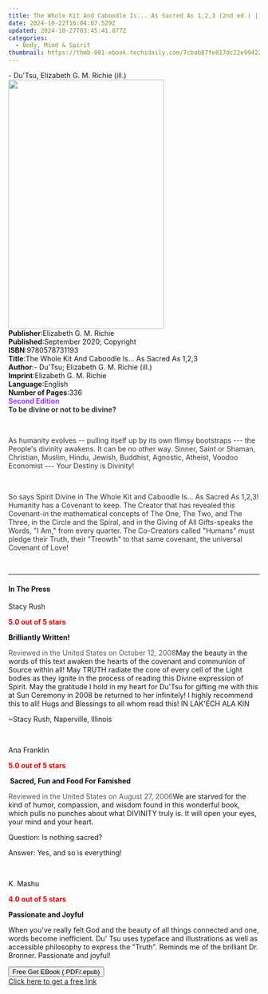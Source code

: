 ```yaml
---
title: The Whole Kit And Caboodle Is... As Sacred As 1,2,3 (2nd ed.) | Free Book
date: 2024-10-22T16:04:07.529Z
updated: 2024-10-27T03:45:41.877Z
categories:
  - Body, Mind & Spirit
thumbnail: https://thmb-001-ebook.techidaily.com/7cbab87fe817dc22e994227d0ca50b598723d02f327ef0d6909d8c7c31b4fdbc.jpg
---
```

<main id="book-container">
  <div class="flex flex-col">
    <div class="book-brief flex-1 py-6 px-4 sm:p-6 md:py-10 md:px-8">
      <!-- brief-->
      <div class="book-brief-main">- Du'Tsu, Elizabeth G. M. Richie (ill.)</div>
    </div>
    <div
      class="book-meta-info flex-1 grid gap-4 col-start-1 col-end-3 row-start-1 sm:mb-6 sm:grid-cols-4 lg:gap-6 lg:col-start-2 lg:row-end-6 lg:row-span-6 lg:mb-0"
    >
      <div
        class="book-meta-info-left place-content-center mt-4 p-4 text-sm leading-6 col-start-2 col-span-2 dark:text-slate-400"
      >
        <img
          class="w-full h-500 object-cover rounded-lg sm:h-255 sm:col-span-2 lg:col-span-full"
          src="https://img-001-ebook.techidaily.com/b0caa77aa24291e9b962616c0f0861c54c6da4a78e29310cec341e8773ca7ce7.jpg"
          alt=""
          width="312"
          height="500"
        />
      </div>
      <div
        class="book-meta-info-right mt-2 col-start-1 row-start-2 col-span-3 self-center"
      >
        <!-- meta data  -->
        <div class="flex flex-col px-4 md:px-8">
          <div class="flex-1">
            <strong>Publisher</strong>:<span class="px-2"
              >Elizabeth G. M. Richie</span
            >
          </div>
          <div class="flex-1">
            <strong>Published</strong>:<span class="px-2"
              >September 2020; Copyright</span
            >
          </div>
          <div class="flex-1">
            <strong>ISBN</strong>:<span class="px-2">9780578731193</span>
          </div>
          <div class="flex-1">
            <strong>Title</strong>:<span class="px-2"
              >The Whole Kit And Caboodle Is... As Sacred As 1,2,3</span
            >
          </div>
          <div class="flex-1">
            <strong>Author</strong>:<span class="px-2"
              >- Du&#39;Tsu; Elizabeth G. M. Richie (ill.)</span
            >
          </div>
          <div class="flex-1">
            <strong>Imprint</strong>:<span class="px-2"
              >Elizabeth G. M. Richie</span
            >
          </div>
          <div class="flex-1">
            <strong>Language</strong>:<span class="px-2">English</span>
          </div>
          <div class="flex-1">
            <strong>Number of Pages</strong>:<span class="px-2">336</span>
          </div>
        </div>
      </div>
    </div>
    <div class="book-description flex-1 py-6 px-4 sm:p-6 md:py-10 md:px-8">
      <div class="book-description-main">
        <div accordion-content="" id="description">
          <strong
            ><span style="color: rgb(153, 51, 255)"
              >Second Edition</span
            ></strong
          ><strong><br /></strong
          ><strong
            ><span style="color: rgb(51, 51, 51)"
              >To be divine or not to be divine?
            </span></strong
          >
          <p><br /></p>
          <p>
            <span style="color: rgb(51, 51, 51)"
              >As humanity evolves -- pulling itself up by its own flimsy
              bootstraps --- the People's divinity awakens. It can be no other
              way. Sinner, Saint or Shaman, Christian, Muslim, Hindu, Jewish,
              Buddhist, Agnostic, Atheist, Voodoo Economist --- Your Destiny is
              Divinity!</span
            >
          </p>
          <p><br /></p>
          <p>
            <span style="color: rgb(51, 51, 51)"
              >So says Spirit Divine in The Whole Kit and Caboodle Is... As
              Sacred As 1,2,3! Humanity has a Covenant to keep. The Creator that
              has revealed this Covenant-in the mathematical concepts of The
              One, The Two, and The Three, in the Circle and the Spiral, and in
              the Giving of All Gifts-speaks the Words, "I Am," from every
              quarter. The Co-Creators called "Humans" must pledge their Truth,
              their "Treowth" to that same covenant, the universal Covenant of
              Love!</span
            >
          </p>
          <p><br /></p>
        </div>
        <div class="accordion-fader"></div>
      </div>
    </div>
    <div class="book-excerpts flex-1 py-6 px-4 sm:p-6 md:py-10 md:px-8">
      <!-- excerpts-->
      <div class="book-excerpts-main">
        <hr />
        <h4 class="placeholder placeholder-heading">
          <span>In The Press</span>
        </h4>
        <p></p>
        <p>Stacy Rush</p>
        <p><strong style="color: rgb(230, 0, 0)">5.0 out of 5 stars</strong></p>
        <p>
          <strong style="color: rgb(17, 17, 17)">Brilliantly Written!</strong>
        </p>
        <p>
          <span style="color: rgb(86, 89, 89)"
            >Reviewed in the United States on October 12, 2008</span
          >May the beauty in the words of this text awaken the hearts of the
          covenant and communion of Source within all! May TRUTH radiate the
          core of every cell of the Light bodies as they ignite in the process
          of reading this Divine expression of Spirit. May the gratitude I hold
          in my heart for Du'Tsu for gifting me with this at Sun Ceremony in
          2008 be returned to her infinitely! I highly recommend this to all!
          Hugs and Blessings to all whom read this! IN LAK'ECH ALA KIN
        </p>
        <p>~Stacy Rush, Naperville, Illinois</p>
        <p><br /></p>
        <p>Ana Franklin</p>
        <p><strong style="color: rgb(230, 0, 0)">5.0 out of 5 stars</strong></p>
        <p>
          <strong style="color: rgb(17, 17, 17)"
            >&nbsp;Sacred, Fun and Food For Famished</strong
          >
        </p>
        <p>
          <span style="color: rgb(86, 89, 89)"
            >Reviewed in the United States on August 27, 2006</span
          >We are starved for the kind of humor, compassion, and wisdom found in
          this wonderful book, which pulls no punches about what DIVINITY truly
          is. It will open your eyes, your mind and your heart.
        </p>
        <p>Question: Is nothing sacred?</p>
        <p>Answer: Yes, and so is everything!</p>
        <p><br /></p>
        <p><span style="color: rgb(17, 17, 17)">K. Mashu</span></p>
        <p><strong style="color: rgb(230, 0, 0)">4.0 out of 5 stars</strong></p>
        <p>
          <strong style="color: rgb(17, 17, 17)">Passionate and Joyful</strong>
        </p>
        <p>
          When you've really felt God and the beauty of all things connected and
          one, words become inefficient. Du' Tsu uses typeface and illustrations
          as well as accessible philosophy to express the "Truth". Reminds me of
          the brilliant Dr. Bronner. Passionate and joyful!
        </p>
        <p></p>
      </div>
    </div>
    <div
      class="book-about-author flex-1 py-6 px-4 sm:p-6 md:py-10 md:px-8"
    ></div>
    <div class="book-free-get flex-1 py-6 px-4 sm:p-6 md:py-10 md:px-8">
      <button
        id="btn-free-get"
        class="bg-blue-500 hover:bg-blue-700 text-white font-bold py-2 px-4 rounded"
      >
        Free Get EBook (.PDF/.epub)
      </button>
      <div id="countdown-display" class="px-2 text-lg mt-2"></div>
      <a
        id="free-link"
        class="hidden bg-blue-500 hover:bg-blue-700 text-white font-bold py-2 px-4 rounded"
        href="https://www.ebooks.com/en-us/book/210121343/the-whole-kit-and-caboodle-is-as-sacred-as-1-2-3/du-tsu/"
        target="_blank"
        >Click here to get a free link</a
      >
    </div>
    <script>
      let countdownTime = 0;
      let countdownInterval = null;
      document
        .getElementById('btn-free-get')
        .addEventListener('click', startCountdown);
      function startCountdown() {
        countdownTime = new Date().getTime() + 60000 * 3;
        countdownInterval = setInterval(updateCountdown, 1000);
        document.getElementById('btn-free-get').disabled = true;
        document
          .getElementById('btn-free-get')
          .classList.add('bg-gray-500', 'cursor-not-allowed');
      }
      function updateCountdown() {
        let currentTime = new Date().getTime();
        let timeLeft = countdownTime - currentTime;
        let secondsLeft = Math.floor(timeLeft / 1000);
        document.getElementById('countdown-display').innerHTML =
          `Remaining time: ${secondsLeft} seconds.`;
        if (secondsLeft <= 0) {
          clearInterval(countdownInterval);
          document.getElementById('btn-free-get').classList.add('hidden');
          document.getElementById('free-link').classList.remove('hidden');
          document.getElementById('countdown-display').innerHTML = '';
        }
      }
    </script>
  </div>
</main>

<ins class="adsbygoogle"
      style="display:block"
      data-ad-client="ca-pub-7571918770474297"
      data-ad-slot="8358498916"
      data-ad-format="auto"
      data-full-width-responsive="true"></ins>
    